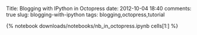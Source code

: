 Title: Blogging with IPython in Octopress
date: 2012-10-04 18:40
comments: true
slug: blogging-with-ipython
tags: blogging,octopress,tutorial

{% notebook downloads/notebooks/nb_in_octopress.ipynb cells[1:] %}